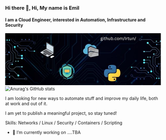 ### Hi there 👋, Hi, My name is Emil
#### I am a Cloud Engineer, interested in Automation, Infrastructure and Security
![I am a Cloud Engineer, interested in Automation, Infrastructure and Security](https://github.com/Irtun/Hello/blob/main/irtun.jpg)
![Anurag's GitHub stats](https://github-readme-stats-git-masterrstaa-rickstaa.vercel.app/api?username=Irtun&show_icons=true&theme=radical)


I am looking for new ways to automate stuff and improve my daily life, both at work and out of it.

I am yet to publish a meaningful project, so stay tuned!


Skills: Networks / Linux / Security / Containers / Scripting

- 🔭 I’m currently working on ....TBA




